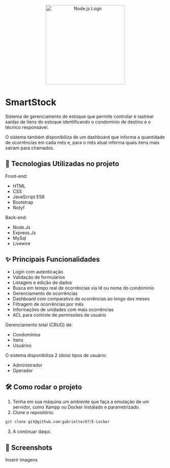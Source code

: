 <p align="center">
  <a href="https://nodejs.org" target="_blank">
    <img src="https://logo.svgcdn.com/l/nodejs.png" width="250" alt="Node.js Logo">
  </a>
</p>

# SmartStock
Sistema de gerenciamento de estoque que permite controlar e rastrear saídas de itens do estoque identificando o condomínio de destino e o técnico responsável. 

O sistema também disponibiliza de um dashboard que informa a quantidade de ocorrências em cada mês e, para o mês atual informa quais itens mais saíram para chamados.

## 🚀 Tecnologias Utilizadas no projeto

Front-end:
- HTML
- CSS
- JavaScript ES6
- Bootstrap
- Notyf

Back-end:
- Node.Js
- Express.Js
- MySql
- Livewire

## ✨ Principais Funcionalidades

- Login com autenticação
- Validação de formulários
- Listagem e edição de dados
- Busca em tempo real de ocorrências via Id ou nome do condomínio
- Gerenciamento de ocorrências
- Dashboard com comparativo de ocorrências ao longo dos meses
- Filtragem de ocorrências por mês
- Informações de unidades com mais ocorrências
- ACL para controle de permissões de usuário

Gerenciamento total (CRUD) de:

- Condomínios
- Itens
- Usuários

O sistema disponibiliza 2 (dois) tipos de usuário:

- Administrador
- Operador

## 🛠️ Como rodar o projeto

1. Tenha em sua máquina um ambiente que faça a emulação de um servidor, como Xampp ou Docker instalado e parametrizado.
2. Clone o repositório:
```bash
git clone git@github.com:gabrieltec97/E-Locker
```
3. A continuar daqui.


## 📸 Screenshots

Inserir imagens
